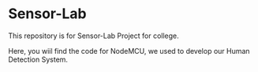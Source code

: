 # Sensor-Lab
This repository is for Sensor-Lab Project for college.

Here, you wiil find the code for NodeMCU, we used to develop our Human Detection System.
